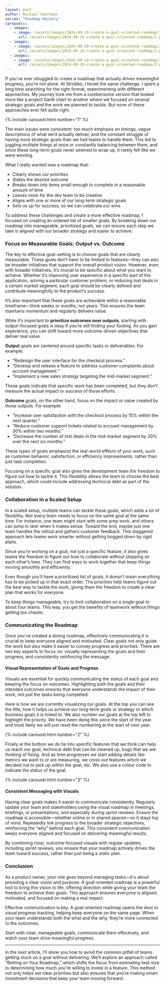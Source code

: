 ```yaml
---
layout: post
author: Michael Voorhaen
series: "Roadmap Mastery"
carousels:
  - images: 
    - image: /assets/images/2024-09-29-create-a-goal-oriented-roadmap/1.png
      url: /assets/images/2024-09-29-create-a-goal-oriented-roadmap/1.png
  - images: 
    - image: /assets/images/2024-09-29-create-a-goal-oriented-roadmap/2.png
      url: /assets/images/2024-09-29-create-a-goal-oriented-roadmap/2.png
  - images: 
    - image: /assets/images/2024-09-29-create-a-goal-oriented-roadmap/3.png
      url: /assets/images/2024-09-29-create-a-goal-oriented-roadmap/3.png
---
```

If you’ve ever struggled to create a roadmap that actually drives meaningful progress, you’re not alone. At Strobbo, I faced the same challenge. I spent a long time searching for the right format, experimenting with different approaches. My journey took me from a cumbersome version that looked more like a project Gantt chart to another where we focused on several strategic goals and the work we planned to tackle. But none of these approaches ever felt quite right.

{% include carousel.html number="1" %}

The main issues were consistent: too much emphasis on timings, vague descriptions of what we’d actually deliver, and the constant struggle of having more strategic goals than we had teams to handle them. This led to juggling multiple things at once or constantly balancing between them, and since these long-term goals never seemed to wrap up, it rarely felt like we were winning.

What I really wanted was a roadmap that:
- Clearly shows our priorities
- States the desired outcome
- Breaks down into items small enough to complete in a reasonable amount of time
- Leaves room for the dev team to be creative
- Aligns with one or more of our long-term strategic goals
- Sets us up for success, so we can celebrate our wins

To address these challenges and create a more effective roadmap, I focused on creating an ordered list of smaller goals. By breaking down our roadmap into manageable, prioritized goals, we can ensure each step we take is aligned with our broader strategy and easier to achieve.

### Focus on Measurable Goals: Output vs. Outcome

The key to effective goal-setting is to choose goals that are clearly measurable. These goals don’t have to be limited to features—they can also be broader initiatives that support the overall product vision. However, even with broader initiatives, it’s crucial to be specific about what you want to achieve. Whether it’s improving user experience in a specific part of the application, solving a particular customer problem, or reducing lost deals in a certain market segment, each goal should be clearly defined and contribute meaningfully to the product’s success.

It’s also important that these goals are achievable within a reasonable timeframe—think weeks or months, not years. This ensures the team maintains momentum and regularly delivers value.

While it’s important to **prioritize outcomes over outputs**, starting with output-focused goals is okay if you’re still finding your footing. As you gain experience, you can shift toward more outcome-driven objectives that deliver real value.

**Output** goals are centered around specific tasks or deliverables. For example:
- “Redesign the user interface for the checkout process.”
- “Develop and release a feature to address customer complaints about account management.”
- “Implement a new sales strategy targeting the mid-market segment.”

These goals indicate that specific work has been completed, but they don’t measure the actual impact or success of those efforts.

**Outcome** goals, on the other hand, focus on the impact or value created by those outputs. For example:
- “Increase user satisfaction with the checkout process by 15% within the next quarter.”
- “Reduce customer support tickets related to account management by 30% within two months.”
- “Decrease the number of lost deals in the mid-market segment by 20% over the next six months.”

These types of goals emphasize the real-world effects of your work, such as customer behavior, satisfaction, or efficiency improvements, rather than just task completion.

Focusing on a specific goal also gives the development team the freedom to figure out how to tackle it. This flexibility allows the team to choose the best approach, which could include addressing technical debt as part of the solution.

### Collaboration in a Scaled Setup

In a scaled setup, multiple teams can tackle these goals, which adds a lot of flexibility. Not every team needs to focus on the same goal at the same time. For instance, one team might start with some prep work, and others can jump in later when it makes sense. Toward the end, maybe just one team handles the rollout and gathers customer feedback. This staggered approach lets teams work smarter without getting bogged down by rigid plans.

Since you’re working on a goal, not just a specific feature, it also gives teams the freedom to figure out how to collaborate without stepping on each other’s toes. They can find ways to work together that keep things moving smoothly and efficiently.

Even though you’ll have a prioritized list of goals, it doesn’t mean everything has to be picked up in that exact order. The priorities help teams figure out the best way to tackle the work, giving them the freedom to create a clear plan that works for everyone.

To keep things manageable, try to limit collaboration on a single goal to about four teams. This way, you get the benefits of teamwork without things getting too chaotic.

### Communicating the Roadmap

Once you’ve created a strong roadmap, effectively communicating it is crucial to keep everyone aligned and motivated. Clear goals not only guide the work but also make it easier to convey progress and priorities. There are two key aspects to focus on: visually representing the goals and their progress, and consistently reinforcing the message.

#### Visual Representation of Goals and Progress

Visuals are essential for quickly communicating the status of each goal and keeping the focus on outcomes. Highlighting both the goals and their intended outcomes ensures that everyone understands the impact of their work, not just the tasks being completed. 

Here is how we are currently visualizing our goals. At the top you can see the title, how it helps us achieve our long-term goals or strategy or which business goals it is linked to. We also number our goals at the top left to highlight the priority. We have been doing this since the start of the year and most likely we will just reset the numbering at the start of next year. 

{% include carousel.html number="2" %}

Finally at the bottom we do tie into specific features that we think can help us reach our goal, technical debt that can be cleaned up, bugs that we are thinking of fixing. And as time progresses we start adding details like metrics we want to or are measuring, we cross out features which we decided not to pick up within the goal, etc.  We also use a colour code to indicate the status of the goal.

{% include carousel.html number="3" %}
 
#### Consistent Messaging with Visuals

Having clear goals makes it easier to communicate consistently. Regularly update your team and stakeholders using the visual roadmap in meetings, briefings, or presentations, and especially during sprint reviews. Ensure the roadmap is accessible—whether online or in shared spaces—so it stays top of mind. Repeatedly link progress to the broader strategic objectives, reinforcing the “why” behind each goal. This consistent communication keeps everyone aligned and focused on delivering meaningful results.

By combining clear, outcome-focused visuals with regular updates, including sprint reviews, you ensure that your roadmap actively drives the team toward success, rather than just being a static plan.
### Conclusion

As a product owner, your role goes beyond managing tasks—it's about providing a clear vision and purpose. A goal-oriented roadmap is a powerful tool to bring this vision to life, offering direction while giving your team the freedom to achieve their goals. This approach ensures everyone is aligned, motivated, and focused on making a real impact.

Effective communication is key. A goal-oriented roadmap opens the door to visual progress tracking, helping keep everyone on the same page. When your team understands both the what and the why, they’re more connected to the outcomes.

Start with clear, manageable goals, communicate them effectively, and watch your team drive meaningful progress.

---

In the next article, I’ll show you how to avoid the common pitfall of teams getting stuck on a goal without delivering. We’ll explore an approach called "Betting on Your Roadmap," which shifts the focus from estimating task size to determining how much you're willing to invest in a feature. This method not only helps set clear priorities but also ensures that you’re making smart investment decisions that keep your team moving forward.